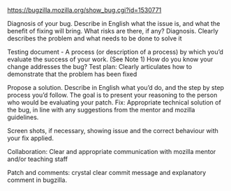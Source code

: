 https://bugzilla.mozilla.org/show_bug.cgi?id=1530771


Diagnosis of your bug. Describe in English what the issue is, and what the benefit of fixing will bring. What risks are there, if any?
Diagnosis. Clearly describes the problem and what needs to be done to solve it

Testing document - A process (or description of a process) by which you’d evaluate the success of your work.  (See Note 1) How do you know your change addresses the bug?
Test plan: Clearly articulates how to demonstrate that the problem has been fixed

Propose a  solution. Describe in English what you’d do, and the step by step process you’d follow. The goal is to present your reasoning to the person who would be evaluating your patch.
Fix: Appropriate technical solution of the bug, in line with any suggestions from the mentor and mozilla guidelines.

Screen shots, if necessary, showing issue and the correct behaviour with your fix applied.

Collaboration: Clear and appropriate communication with mozilla mentor and/or teaching staff

Patch and comments: crystal clear commit message and explanatory comment in bugzilla.
